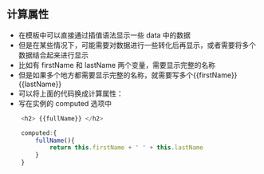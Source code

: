 ## 计算属性

- 在模板中可以直接通过插值语法显示一些 data 中的数据
- 但是在某些情况下，可能需要对数据进行一些转化后再显示，或者需要将多个数据结合起来进行显示
- 比如有 firstName 和 lastName 两个变量，需要显示完整的名称
- 但是如果多个地方都需要显示完整的名称，就需要写多个{{firstName}}{{lastName}}
- 可以将上面的代码换成计算属性：
- 写在实例的 computed 选项中

```javascript
    <h2> {{fullName}} </h2>

    computed:{
        fullName(){
            return this.firstName + ' ' + this.lastName
        }
    }
```
